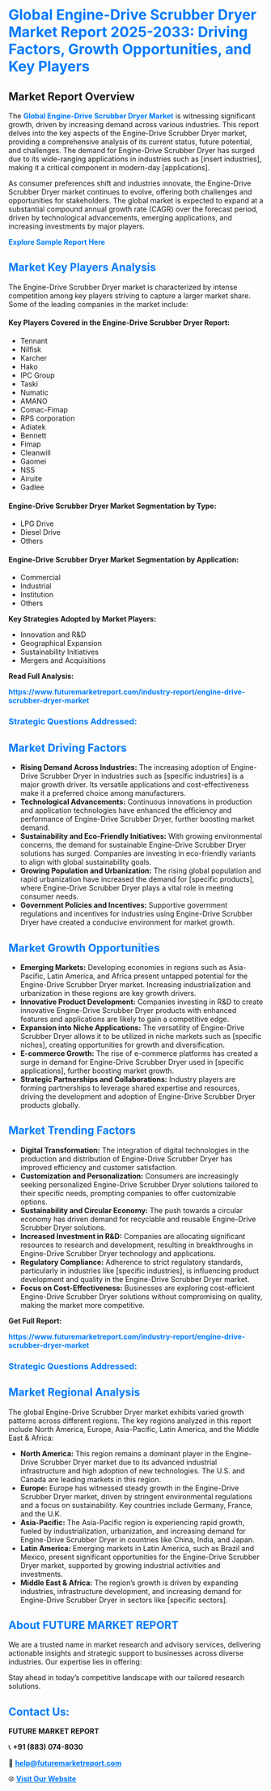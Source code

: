 <h1 style="color: #007BFF;">Global Engine-Drive Scrubber Dryer Market Report 2025-2033: Driving Factors, Growth Opportunities, and Key Players</h1>

<section id="overview">
<h2>Market Report Overview</h2>
<p>The <a href="https://www.futuremarketreport.com/industry-report/engine-drive-scrubber-dryer-market" style="color: #007BFF; text-decoration: none;"><strong>Global Engine-Drive Scrubber Dryer Market</strong></a> is witnessing significant growth, driven by increasing demand across various industries. This report delves into the key aspects of the Engine-Drive Scrubber Dryer market, providing a comprehensive analysis of its current status, future potential, and challenges. The demand for Engine-Drive Scrubber Dryer has surged due to its wide-ranging applications in industries such as [insert industries], making it a critical component in modern-day [applications].</p>
<p>As consumer preferences shift and industries innovate, the Engine-Drive Scrubber Dryer market continues to evolve, offering both challenges and opportunities for stakeholders. The global market is expected to expand at a substantial compound annual growth rate (CAGR) over the forecast period, driven by technological advancements, emerging applications, and increasing investments by major players.</p>
</section>

<section id="overview">
<p><a href="https://www.futuremarketreport.com/request-sample/reportId=42810" style="color: #007BFF; text-decoration: none;"><strong>Explore Sample Report Here</strong></a></p>
</section>

<section id="key-players">
<h2 style="color: #007BFF;">Market Key Players Analysis</h2>
<p>The Engine-Drive Scrubber Dryer market is characterized by intense competition among key players striving to capture a larger market share. Some of the leading companies in the market include:</p>
<h4>Key Players Covered in the Engine-Drive Scrubber Dryer Report:</h4>
<ul><li>Tennant</li><li>Nilfisk</li><li>Karcher</li><li>Hako</li><li>IPC Group</li><li>Taski</li><li>Numatic</li><li>AMANO</li><li>Comac-Fimap</li><li>RPS corporation</li><li>Adiatek</li><li>Bennett</li><li>Fimap</li><li>Cleanwill</li><li>Gaomei</li><li>NSS</li><li>Airuite</li><li>Gadlee</li></ul>
<h4>Engine-Drive Scrubber Dryer Market Segmentation by Type:</h4>
<ul><li>LPG Drive</li><li>Diesel Drive</li><li>Others</li></ul>

<h4>Engine-Drive Scrubber Dryer Market Segmentation by Application:</h4>
<ul><li>Commercial</li><li>Industrial</li><li>Institution</li><li>Others</li></ul>
<p><strong>Key Strategies Adopted by Market Players:</strong></p>
<ul>
<li>Innovation and R&D</li>
<li>Geographical Expansion</li>
<li>Sustainability Initiatives</li>
<li>Mergers and Acquisitions</li>
</ul>
</section>

<section>
<p><strong>Read Full Analysis: </strong></p><a href="https://www.futuremarketreport.com/industry-report/engine-drive-scrubber-dryer-market" style="color: #007BFF; text-decoration: none;"><strong>https://www.futuremarketreport.com/industry-report/engine-drive-scrubber-dryer-market</strong></a>
<h3 style="color: #007BFF;">Strategic Questions Addressed:</h3>
</section>

<section id="driving-factors">
<h2 style="color: #007BFF;">Market Driving Factors</h2>
<ul>
<li><strong>Rising Demand Across Industries:</strong> The increasing adoption of Engine-Drive Scrubber Dryer in industries such as [specific industries] is a major growth driver. Its versatile applications and cost-effectiveness make it a preferred choice among manufacturers.</li>
<li><strong>Technological Advancements:</strong> Continuous innovations in production and application technologies have enhanced the efficiency and performance of Engine-Drive Scrubber Dryer, further boosting market demand.</li>
<li><strong>Sustainability and Eco-Friendly Initiatives:</strong> With growing environmental concerns, the demand for sustainable Engine-Drive Scrubber Dryer solutions has surged. Companies are investing in eco-friendly variants to align with global sustainability goals.</li>
<li><strong>Growing Population and Urbanization:</strong> The rising global population and rapid urbanization have increased the demand for [specific products], where Engine-Drive Scrubber Dryer plays a vital role in meeting consumer needs.</li>
<li><strong>Government Policies and Incentives:</strong> Supportive government regulations and incentives for industries using Engine-Drive Scrubber Dryer have created a conducive environment for market growth.</li>
</ul>
</section>

<section id="growth-opportunities">
<h2 style="color: #007BFF;">Market Growth Opportunities</h2>
<ul>
<li><strong>Emerging Markets:</strong> Developing economies in regions such as Asia-Pacific, Latin America, and Africa present untapped potential for the Engine-Drive Scrubber Dryer market. Increasing industrialization and urbanization in these regions are key growth drivers.</li>
<li><strong>Innovative Product Development:</strong> Companies investing in R&D to create innovative Engine-Drive Scrubber Dryer products with enhanced features and applications are likely to gain a competitive edge.</li>
<li><strong>Expansion into Niche Applications:</strong> The versatility of Engine-Drive Scrubber Dryer allows it to be utilized in niche markets such as [specific niches], creating opportunities for growth and diversification.</li>
<li><strong>E-commerce Growth:</strong> The rise of e-commerce platforms has created a surge in demand for Engine-Drive Scrubber Dryer used in [specific applications], further boosting market growth.</li>
<li><strong>Strategic Partnerships and Collaborations:</strong> Industry players are forming partnerships to leverage shared expertise and resources, driving the development and adoption of Engine-Drive Scrubber Dryer products globally.</li>
</ul>
</section>

<section id="trending-factors">
<h2 style="color: #007BFF;">Market Trending Factors</h2>
<ul>
<li><strong>Digital Transformation:</strong> The integration of digital technologies in the production and distribution of Engine-Drive Scrubber Dryer has improved efficiency and customer satisfaction.</li>
<li><strong>Customization and Personalization:</strong> Consumers are increasingly seeking personalized Engine-Drive Scrubber Dryer solutions tailored to their specific needs, prompting companies to offer customizable options.</li>
<li><strong>Sustainability and Circular Economy:</strong> The push towards a circular economy has driven demand for recyclable and reusable Engine-Drive Scrubber Dryer solutions.</li>
<li><strong>Increased Investment in R&D:</strong> Companies are allocating significant resources to research and development, resulting in breakthroughs in Engine-Drive Scrubber Dryer technology and applications.</li>
<li><strong>Regulatory Compliance:</strong> Adherence to strict regulatory standards, particularly in industries like [specific industries], is influencing product development and quality in the Engine-Drive Scrubber Dryer market.</li>
<li><strong>Focus on Cost-Effectiveness:</strong> Businesses are exploring cost-efficient Engine-Drive Scrubber Dryer solutions without compromising on quality, making the market more competitive.</li>
</ul>
</section>

<section>
<p><strong>Get Full Report: </strong></p><a href="https://www.futuremarketreport.com/industry-report/engine-drive-scrubber-dryer-market" style="color: #007BFF; text-decoration: none;"><strong>https://www.futuremarketreport.com/industry-report/engine-drive-scrubber-dryer-market</strong></a>
<h3 style="color: #007BFF;">Strategic Questions Addressed:</h3>
</section>


<section id="regional-analysis">
<h2 style="color: #007BFF;">Market Regional Analysis</h2>
<p>The global Engine-Drive Scrubber Dryer market exhibits varied growth patterns across different regions. The key regions analyzed in this report include North America, Europe, Asia-Pacific, Latin America, and the Middle East & Africa:</p>
<ul>
<li><strong>North America:</strong> This region remains a dominant player in the Engine-Drive Scrubber Dryer market due to its advanced industrial infrastructure and high adoption of new technologies. The U.S. and Canada are leading markets in this region.</li>
<li><strong>Europe:</strong> Europe has witnessed steady growth in the Engine-Drive Scrubber Dryer market, driven by stringent environmental regulations and a focus on sustainability. Key countries include Germany, France, and the U.K.</li>
<li><strong>Asia-Pacific:</strong> The Asia-Pacific region is experiencing rapid growth, fueled by industrialization, urbanization, and increasing demand for Engine-Drive Scrubber Dryer in countries like China, India, and Japan.</li>
<li><strong>Latin America:</strong> Emerging markets in Latin America, such as Brazil and Mexico, present significant opportunities for the Engine-Drive Scrubber Dryer market, supported by growing industrial activities and investments.</li>
<li><strong>Middle East & Africa:</strong> The region’s growth is driven by expanding industries, infrastructure development, and increasing demand for Engine-Drive Scrubber Dryer in sectors like [specific sectors].</li>
</ul>
</section>

<footer>
<h2 style="color: #007BFF;">About FUTURE MARKET REPORT</h2>
<p>We are a trusted name in market research and advisory services, delivering actionable insights and strategic support to businesses across diverse industries. Our expertise lies in offering:</p>

<p>Stay ahead in today’s competitive landscape with our tailored research solutions.</p>

<h2 style="color: #007BFF;">Contact Us:</h2>
<p><strong>FUTURE MARKET REPORT</strong></p>
<p>📞 <strong>+91 (883) 074-8030</strong></p>
<p>📧 <strong><a href="mailto:help@futuremarketreport.com" style="color: #007BFF;">help@futuremarketreport.com</a></strong></p>
<p>🌐 <strong><a href="https://www.futuremarketreport.com/" style="color: #007BFF;">Visit Our Website</a></strong></p>
</footer>